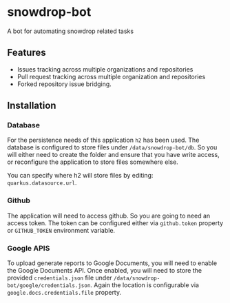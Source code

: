 # snowdrop-bot
A bot for automating snowdrop related tasks

## Features

- Issues tracking across multiple organizations and repositories
- Pull request tracking across multiple organization and repositories
- Forked repository issue bridging.


## Installation

### Database

For the persistence needs of this application `h2` has been used.
The database is configured to store files under `/data/snowdrop-bot/db`.
So you will either need to create the folder and ensure that you have write
access, or reconfigure the application to store files somewhere else.

You can specify where h2 will store files by editing: `quarkus.datasource.url`.


### Github

The application will need to access github. So you are going to need an access
token.
The token can be configured either via `github.token` property or `GITHUB_TOKEN`
environment variable.

### Google APIS

To upload generate reports to Google Documents, you will need to enable the
Google Documents API. Once enabled, you will need to store the provided
`credentials.json` file under `/data/snowdrop-bot/google/credentials.json`.
Again the location is configurable via `google.docs.credentials.file` property.
